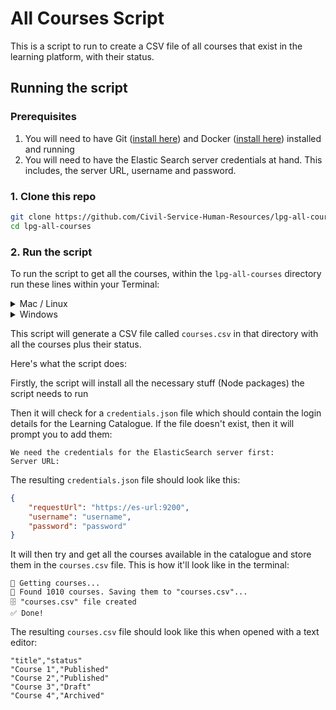 # All Courses Script

This is a script to run to create a CSV file of all courses that exist in the learning platform, with their status.

## Running the script

### Prerequisites

1. You will need to have Git ([install here](https://git-scm.com/downloads)) and Docker ([install here](https://docs.docker.com/get-docker/)) installed and running
2. You will need to have the Elastic Search server credentials at hand. This includes, the server URL, username and password.

### 1. Clone this repo

```sh
git clone https://github.com/Civil-Service-Human-Resources/lpg-all-courses.git
cd lpg-all-courses
```

### 2. Run the script

To run the script to get all the courses, within the `lpg-all-courses` directory run these lines within your Terminal:

<details>
    <summary>Mac / Linux</summary>
<pre><code>./run.sh</code></pre>
</details>

<details>
    <summary>Windows</summary>
    In Powershell, run:

<pre><code>docker run -it --rm -v ${PWD}:/all-courses -w /all-courses node:17.6.0-slim bash -c "npm i && npm start"</code></pre>
</details>

This script will generate a CSV file called `courses.csv` in that directory with all the courses plus their status.

Here's what the script does:

Firstly, the script will install all the necessary stuff (Node packages) the script needs to run

Then it will check for a `credentials.json` file which should contain the login details for the Learning Catalogue. If the file doesn't exist, then it will prompt you to add them:

```
We need the credentials for the ElasticSearch server first:
Server URL: 
```


The resulting `credentials.json` file should look like this:

```json
{
    "requestUrl": "https://es-url:9200",
    "username": "username",
    "password": "password"
}
```

It will then try and get all the courses available in the catalogue and store them in the `courses.csv` file. This is how it'll look like in the terminal:

```
🔎 Getting courses...
📖 Found 1010 courses. Saving them to "courses.csv"...
🗄 "courses.csv" file created
✅ Done!
```

The resulting `courses.csv` file should look like this when opened with a text editor:

```
"title","status"
"Course 1","Published"
"Course 2","Published"
"Course 3","Draft"
"Course 4","Archived"
```
